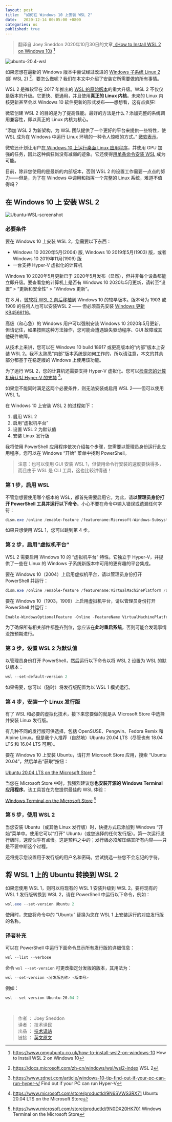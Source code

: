 ```yaml
---
layout: post
title:  "如何在 Windows 10 上安装 WSL 2"
date:   2020-12-14 00:05:00 +0800
categories: os
published: true
---
```


> 翻译自 Joey Sneddon 2020年10月30日的文章[《How to Install WSL 2 on Windows 10》](https://www.omgubuntu.co.uk/how-to-install-wsl2-on-windows-10) [^1]

[^1]: <https://www.omgubuntu.co.uk/how-to-install-wsl2-on-windows-10> How to Install WSL 2 on Windows 10

![ubuntu-20.4-wsl](/assets/images/202012/ubuntu-20.4-wsl.jpg#center)

如果您想在最新的 Windows 版本中尝试经过改进的 [Windows 子系统 Linux 2](https://docs.microsoft.com/zh-cn/windows/wsl/wsl2-index) (即 WSL 2) [^wsl2]，要怎么做呢？我们在本文中介绍了安装它所需要做的所有事情。

[^wsl2]: <https://docs.microsoft.com/zh-cn/windows/wsl/wsl2-index> WSL 2

WSL 2 是微软早在 2017 年推出的 [WSL 的原始版本](https://www.omgubuntu.co.uk/2017/07/windows-subsystem-linux-left-beta)的重大升级。WSL 2 不仅仅是版本的升级。它更快、更通用，并且使用**真正的 Linux 内核**。未来的 Linux 内核更新甚至会以 Windows 10 软件更新的形式发布——想想看，这有点疯狂!

微软创建 WSL 2 的目的是为了提高性能。最好的方法是什么？添加完整的系统调用兼容性，即以真正的 Linux 内核为核心。

“添加 WSL 2 为新架构，为 WSL 团队提供了一个更好的平台来提供一些特性，使 WSL 成为在 Windows 中运行 Linux 环境的一种令人惊叹的方式。” [微软表示](https://docs.microsoft.com/en-us/windows/wsl/wsl2-faq)。

微软还计划让用户[在 Windows 10 上运行桌面 Linux 应用程序](https://www.omgubuntu.co.uk/2020/05/run-linux-apps-on-windows-10-wsl-2)，并使用 GPU 加强的任务，因此这种疯狂尚没有减弱的迹象。它还使得[用单条命令安装 WSL](https://www.omgubuntu.co.uk/2020/06/microsoft-wsl-install-command) 成为可能。

目前，除非您使用的是最新的内部版本，否则 WSL 2 的设置工作需要一点点的努力——但是，为了在 Windows 中调用和指挥一个完整的 Linux 系统，难道不值得吗？

## 在 Windows 10 上 安装 WSL 2

![Ubuntu-WSL-screenshot](/assets/images/202012/Ubuntu-WSL-screenshot.jpg#center)

### 必要条件

要在 Windows 10 上安装 WSL 2，您需要以下东西：

- Windows 10 2020年5月(2004) 版, Windows 10 2019年5月(1903) 版，或者 Windows 10 2019年11月(1909) 版
- 一台支持 Hyper-V 虚拟化的计算机

Windows 10 2020年5月更新已于 2020年5月发布（显然），但并非每个设备都能立即升级。要查看您的计算机上是否有 Windows 10 2020年5月更新，请转至“设置” > “更新和安全性” > “Windows 更新”。

在 8 月，[微软将 WSL 2 向后移植](https://devblogs.microsoft.com/commandline/wsl-2-support-is-coming-to-windows-10-versions-1903-and-1909/)到 Windows 10 的较早版本。版本号为 1903 或 1909 的任何人也可以安装WSL 2 —— 但必须首先安装 [Windows 更新 KB4566116](https://support.microsoft.com/zh-cn/help/4566116/windows-10-update-kb4566116)。

高级（和心急）的 Windows 用户可以强制安装 Windows 10 2020年5月更新，但请记住，如果按照这种方法操作，您可能会遭遇缺失驱动程序、GUI 故障或其他硬件故障。

从技术上来讲，您可以在 Windows 10 build 18917 或更高版本的“内部”版本上安装 WSL 2。我不太熟悉“内部”版本系统是如何工作的，所以请注意，本文的其余部分都基于在稳定版的 Windows 上使用该功能。

为了运行 WSL 2，您的计算机还需要支持 Hyper-V 虚拟化。您可以[检查您的计算机确认对 Hyper-V 的支持](https://www.zdnet.com/article/windows-10-tip-find-out-if-your-pc-can-run-hyper-v/) [^HyperV]。

[^HyperV]: <https://www.zdnet.com/article/windows-10-tip-find-out-if-your-pc-can-run-hyper-v/> Find out if your PC can run Hyper-V

如果您不能同时满足这两个必要条件，则无法安装或启用 WSL 2——但可以使用 WSL 1。

在 Windows 10 上安装 WSL 2 的过程如下：

1. 启用 WSL 2
2. 启用“虚拟机平台”
3. 设置 WSL 2 为默认值
4. 安装 Linux 发行版

我将使用 PowerShell 应用程序依次介绍每个步骤，您需要以管理员身份运行此应用程序。您可以在 Windows “开始” 菜单中找到 PowerShell。

> 注意：也可以使用 GUI 安装 WSL 1，但使用命令行安装的速度要快得多，而且由于 WSL 是 CLI 工具，这也比较讲得通！

### 第 1 步，启用 WSL

不管您想要使用哪个版本的 WSL，都首先需要启用它。为此，请**以管理员身份打开 PowerShell 工具并运行以下命令**。小心不要在命令中输入错误或遗漏任何字符：

```powerShell
dism.exe /online /enable-feature /featurename:Microsoft-Windows-Subsystem-Linux /all /norestart
```

如果只想使用 WSL 1，您可以跳到第 4 步。

### 第 2 步，启用“虚拟机平台”

WSL 2 需要启用 Windows 10 的 “虚拟机平台” 特性。它独立于 Hyper-V，并提供了一些在 Linux 的 Windows 子系统新版本中可用的更有趣的平台集成。

要在 Windows 10（2004）上启用虚拟机平台，请以管理员身份打开 PowerShell 并运行：

```powershell
dism.exe /online /enable-feature /featurename:VirtualMachinePlatform /all /norestart
```

要在 Windows 10（1903，1909）上启用虚拟机平台，请以管理员身份打开 PowerShell 并运行：

```powershell
Enable-WindowsOptionalFeature -Online -FeatureName VirtualMachinePlatform -NoRestart
```

为了确保所有相关部件都整齐到位，您应该在**此时重启系统**，否则可能会发现事情没按预期进行。

### 第 3 步，设置 WSL 2 为默认值

以管理员身份打开 PowerShell，然后运行以下命令以将 WSL 2 设置为 WSL 的默认版本：

```powershell
wsl --set-default-version 2
```

如果需要，您可以（随时）将发行版配置为以 WSL 1 模式运行。

### 第 4 步，安装一个 Linux 发行版

有了 WSL 和必要的虚拟化技术，接下来您要做的就是从 Microsoft Store 中选择并安装 Linux 发行版。

有几种不同的发行版可供选择，包括 OpenSUSE、Pengwin、Fedora Remix 和 Alpine Linux。但是我个人推荐（自然地）Ubuntu 20.04 LTS（尽管也有 18.04 LTS 和 16.04 LTS 可用）。

要在 Windows 10 上安装 Ubuntu，请打开 Microsoft Store 应用，搜索 “Ubuntu 20.04”，然后单击“获取”按钮：

[Ubuntu 20.04 LTS on the Microsoft Store](https://www.microsoft.com/store/productId/9N6SVWS3RX71) [^Ubuntu20]

[^Ubuntu20]: <https://www.microsoft.com/store/productId/9N6SVWS3RX71> Ubuntu 20.04 LTS on the Microsoft Store

当您在 Microsoft Store 中时，我强烈建议您**也安装开源的 Windows Terminal 应用程序**。该工具旨在为您提供最佳的 WSL 体验：

[Windows Terminal on the Microsoft Store](https://www.microsoft.com/store/productId/9N0DX20HK701) [^Terminal]

[^Terminal]: <https://www.microsoft.com/store/productId/9N0DX20HK701> Windows Terminal on the Microsoft Store

### 第 5 步，使用 WSL 2

当您安装 Ubuntu（或其他 Linux 发行版）时，快捷方式已添加到 Windows “开始”菜单中。使用它可以“打开” Ubuntu（或您选择的任何发行版）。第一次运行发行版时，速度似乎有点慢。这是预料之中的；发行版必须解压缩其所有内容——只是不要中断这个过程。

还将提示您设置用于发行版的用户名和密码。尝试挑选一些您不会忘记的字符。

## 将 WSL 1 上的 Ubuntu 转换到 WSL 2

如果您使用 WSL 1，则可以将现有的 WSL 1 安装升级到 WSL 2。要将现有的 WSL 1 发行版转换到 WSL 2，请在 PowerShell 中运行以下命令，例如：

```powershell
wsl.exe --set-version Ubuntu 2
```

使用时，您应将命令中的 “Ubuntu” 替换为您在 WSL 1 上安装运行的对应发行版的名称。

### 译者补充

可以在 PowerShell 中运行下面命令显示所有发行版的详细信息：

```powershell
wsl --list --verbose
```

命令 `wsl --set-version` 可更改指定分发版的版本，其用法为：

```powershell
wsl --set-version <分发版名称> <版本号>
```

例如：

```powershell
wsl --set version Ubuntu-20.04 2
```

<!-- 👍 如果本指南对您有用，请在评论中告诉我！ -->

<br/>

> 作者 ： Joey Sneddon  
> 译者 ： 技术译民  
> 出品 ： [技术译站](https://ittranslator.cn/)  
> 链接 ： [英文原文](https://www.omgubuntu.co.uk/how-to-install-wsl2-on-windows-10)
